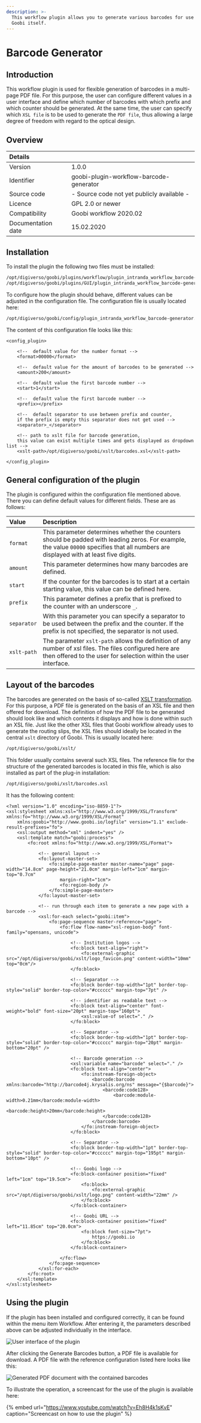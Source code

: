 ```yaml
---
description: >-
  This workflow plugin allows you to generate various barcodes for use outside
  Goobi itself.
---
```


# Barcode Generator

## Introduction

This workflow plugin is used for flexible generation of barcodes in a multi-page PDF file. For this purpose, the user can configure different values in a user interface and define which number of barcodes with which prefix and which counter should be generated. At the same time, the user can specify which `XSL file` is to be used to generate the `PDF file`, thus allowing a large degree of freedom with regard to the optical design.

## Overview

| Details |  |
| :--- | :--- |
| Version | 1.0.0 |
| Identifier | goobi-plugin-workflow-barcode-generator |
| Source code | - Source code not yet publicly available - |
| Licence | GPL 2.0 or newer |
| Compatibility | Goobi workflow 2020.02 |
| Documentation date | 15.02.2020 |

## Installation

To install the plugin the following two files must be installed:

```bash
/opt/digiverso/goobi/plugins/workflow/plugin_intranda_workflow_barcode-generator.jar
/opt/digiverso/goobi/plugins/GUI/plugin_intranda_workflow_barcode-generator-GUI.jar
```

To configure how the plugin should behave, different values can be adjusted in the configuration file. The configuration file is usually located here:

```bash
/opt/digiverso/goobi/config/plugin_intranda_workflow_barcode-generator.xml
```

The content of this configuration file looks like this:

```markup
<config_plugin>

	<!--  default value for the number format -->
	<format>00000</format>

	<!--  default value for the amount of barcodes to be generated -->
	<amount>200</amount>

	<!--  default value the first barcode number -->
	<start>1</start>

	<!--  default value the first barcode number -->
	<prefix></prefix>

	<!--  default separator to use between prefix and counter,
	if the prefix is empty this separator does not get used -->
	<separator>_</separator>

	<!-- path to xslt file for barcode generation,
	this value can exist multiple times and gets displayed as dropdown list -->
	<xslt-path>/opt/digiverso/goobi/xslt/barcodes.xsl</xslt-path>

</config_plugin>
```

## General configuration of the plugin

The plugin is configured within the configuration file mentioned above. There you can define default values for different fields. These are as follows:

| Value | Description |
| :--- | :--- |
| `format` | This parameter determines whether the counters should be padded with leading zeros. For example, the value `00000` specifies that all numbers are displayed with at least five digits. |
| `amount` | This parameter determines how many barcodes are defined. |
| `start` | If the counter for the barcodes is to start at a certain starting value, this value can be defined here. |
| `prefix` | This parameter defines a prefix that is prefixed to the counter with an underscore `_`. |
| `separator` | With this parameter you can specify a separator to be used between the prefix and the counter. If the prefix is not specified, the separator is not used. |
| `xslt-path` | The parameter `xslt-path` allows the definition of any number of xsl files. The files configured here are then offered to the user for selection within the user interface. |

## Layout of the barcodes

The barcodes are generated on the basis of so-called [XSLT transformation](https://www.w3schools.com/xml/xsl_transformation.asp). For this purpose, a PDF file is generated on the basis of an XSL file and then offered for download. The definition of how the PDF file to be generated should look like and which contents it displays and how is done within such an XSL file. Just like the other XSL files that Goobi workflow already uses to generate the routing slips, the XSL files should ideally be located in the central `xslt` directory of Goobi. This is usually located here:

```bash
/opt/digiverso/goobi/xslt/
```

This folder usually contains several such XSL files. The reference file for the structure of the generated barcodes is located in this file, which is also installed as part of the plug-in installation:

```bash
/opt/digiverso/goobi/xslt/barcodes.xsl
```

It has the following content:

```markup
<?xml version="1.0" encoding="iso-8859-1"?>
<xsl:stylesheet xmlns:xsl="http://www.w3.org/1999/XSL/Transform" xmlns:fo="http://www.w3.org/1999/XSL/Format"
	xmlns:goobi="http://www.goobi.io/logfile" version="1.1" exclude-result-prefixes="fo">
	<xsl:output method="xml" indent="yes" />
	<xsl:template match="goobi:process">
		<fo:root xmlns:fo="http://www.w3.org/1999/XSL/Format">

			<!-- general layout -->
			<fo:layout-master-set>
				<fo:simple-page-master master-name="page" page-width="14.8cm" page-height="21.0cm" margin-left="1cm" margin-top="0.7cm"
					margin-right="1cm">
					<fo:region-body />
				</fo:simple-page-master>
			</fo:layout-master-set>

			<!-- run through each item to generate a new page with a barcode -->
			<xsl:for-each select="goobi:item">
				<fo:page-sequence master-reference="page">
					<fo:flow flow-name="xsl-region-body" font-family="opensans, unicode">

						<!-- Institution logos -->
						<fo:block text-align="right">
							<fo:external-graphic src="/opt/digiverso/goobi/xslt/logo_favicon.png" content-width="10mm" top="0cm"/>
						</fo:block>

						<!-- Separator -->
						<fo:block border-top-width="1pt" border-top-style="solid" border-top-color="#cccccc" margin-top="7pt" />

						<!-- identifier as readable text -->
						<fo:block text-align="center" font-weight="bold" font-size="20pt" margin-top="160pt">
							<xsl:value-of select="." />
						</fo:block>

						<!-- Separator -->
						<fo:block border-top-width="1pt" border-top-style="solid" border-top-color="#cccccc" margin-top="20pt" margin-bottom="20pt" />

						<!-- Barcode generation -->
						<xsl:variable name="barcode" select="." />
						<fo:block text-align="center">
							<fo:instream-foreign-object>
								<barcode:barcode xmlns:barcode="http://barcode4j.krysalis.org/ns" message="{$barcode}">
									<barcode:code128>
										<barcode:module-width>0.21mm</barcode:module-width>
										<barcode:height>20mm</barcode:height>
									</barcode:code128>
								</barcode:barcode>
							</fo:instream-foreign-object>
						</fo:block>

						<!-- Separator -->
						<fo:block border-top-width="1pt" border-top-style="solid" border-top-color="#cccccc" margin-top="195pt" margin-bottom="10pt" />

						<!-- Goobi logo -->
						<fo:block-container position="fixed" left="1cm" top="19.5cm">
							<fo:block>
								<fo:external-graphic src="/opt/digiverso/goobi/xslt/logo.png" content-width="22mm" />
							</fo:block>
						</fo:block-container>

						<!-- Goobi URL -->
						<fo:block-container position="fixed" left="11.85cm" top="20.0cm">
							<fo:block font-size="7pt">
								https://goobi.io
							</fo:block>
						</fo:block-container>

					</fo:flow>
				</fo:page-sequence>
			</xsl:for-each>
		</fo:root>
	</xsl:template>
</xsl:stylesheet>
```

## Using the plugin

If the plugin has been installed and configured correctly, it can be found within the menu item Workflow. After entering it, the parameters described above can be adjusted individually in the interface.

![User interface of the plugin](../.gitbook/assets/barcode-generator-04.png)

After clicking the Generate Barcodes button, a PDF file is available for download. A PDF file with the reference configuration listed here looks like this:

![Generated PDF document with the contained barcodes](../.gitbook/assets/barcode-generator-02.png)

To illustrate the operation, a screencast for the use of the plugin is available here:

{% embed url="https://www.youtube.com/watch?v=Eh8H4k1sKvE" caption="Screencast on how to use the plugin" %}
